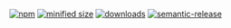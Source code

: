 [![npm](https://img.shields.io/npm/v/@bitdiver/logadapter-arangodb.svg)](https://www.npmjs.com/package/@bitdiver/logadapter-arangodb)
[![minified size](https://badgen.net/bundlephobia/min/@bitdiver/logadapter-arangodb)](https://bundlephobia.com/result?p=@bitdiver/logadapter-arangodb)
[![downloads](http://img.shields.io/npm/dm/@bitdiver/logadapter-arangodb.svg?style=flat-square)](https://npmjs.org/package/@bitdiver/logadapter-arangodb)
[![semantic-release](https://img.shields.io/badge/%20%20%F0%9F%93%A6%F0%9F%9A%80-semantic--release-e10079.svg)](https://github.com/bitdiver/logadapter-arangodb.git)


